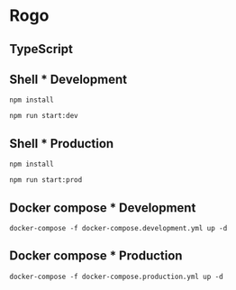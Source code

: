 # Rogo

## TypeScript

## Shell * Development

```shell
npm install

npm run start:dev
```
## Shell * Production

```shell
npm install

npm run start:prod
```

## Docker compose * Development

```shell
docker-compose -f docker-compose.development.yml up -d
```

## Docker compose * Production

```shell
docker-compose -f docker-compose.production.yml up -d
```
